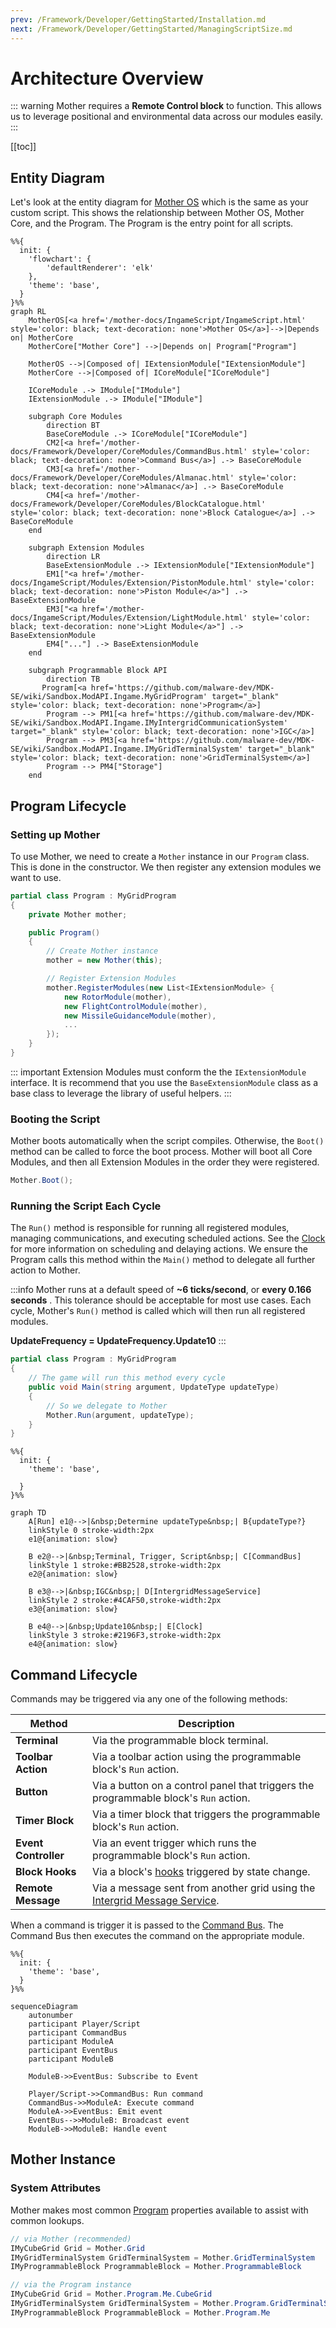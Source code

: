 ```yaml
---
prev: /Framework/Developer/GettingStarted/Installation.md
next: /Framework/Developer/GettingStarted/ManagingScriptSize.md
---
```


# Architecture Overview

::: warning
Mother requires a **Remote Control block** to function.  This allows us to leverage positional and environmental data across our modules easily.
:::

[[toc]]
<!-- 1. Domain diagram showing commands/routines, events & general lifecyle, remote control block -->
 
## Entity Diagram

Let's look at the entity diagram for [Mother OS](../../../IngameScript/IngameScript.md) which is the same as your custom script.  This shows the relationship between Mother OS, Mother Core, and the Program.  The Program is the entry point for all scripts.

  <!-- MotherOS["Mother OS"] e1@==> |Depends on| MotherCore
    e1@{animation: slow} -->



<!-- https://mermaid.js.org/config/theming.html#theme-variables -->
```mermaid
%%{
  init: {
    'flowchart': {
        'defaultRenderer': 'elk'
    },
    'theme': 'base',
  }
}%%
graph RL
    MotherOS[<a href='/mother-docs/IngameScript/IngameScript.html' style='color: black; text-decoration: none'>Mother OS</a>]-->|Depends on| MotherCore
    MotherCore["Mother Core"] -->|Depends on| Program["Program"]

    MotherOS -->|Composed of| IExtensionModule["IExtensionModule"]
    MotherCore -->|Composed of| ICoreModule["ICoreModule"]
    
    ICoreModule .-> IModule["IModule"]
    IExtensionModule .-> IModule["IModule"]

    subgraph Core Modules
        direction BT
        BaseCoreModule .-> ICoreModule["ICoreModule"]
        CM2[<a href='/mother-docs/Framework/Developer/CoreModules/CommandBus.html' style='color: black; text-decoration: none'>Command Bus</a>] .-> BaseCoreModule
        CM3[<a href='/mother-docs/Framework/Developer/CoreModules/Almanac.html' style='color: black; text-decoration: none'>Almanac</a>] .-> BaseCoreModule
        CM4[<a href='/mother-docs/Framework/Developer/CoreModules/BlockCatalogue.html' style='color: black; text-decoration: none'>Block Catalogue</a>] .-> BaseCoreModule
    end

    subgraph Extension Modules
        direction LR
        BaseExtensionModule .-> IExtensionModule["IExtensionModule"]
        EM1["<a href='/mother-docs/IngameScript/Modules/Extension/PistonModule.html' style='color: black; text-decoration: none'>Piston Module</a>"] .-> BaseExtensionModule
        EM3["<a href='/mother-docs/IngameScript/Modules/Extension/LightModule.html' style='color: black; text-decoration: none'>Light Module</a>"] .-> BaseExtensionModule
        EM4["..."] .-> BaseExtensionModule
    end

    subgraph Programmable Block API
        direction TB
       Program[<a href='https://github.com/malware-dev/MDK-SE/wiki/Sandbox.ModAPI.Ingame.MyGridProgram' target="_blank" style='color: black; text-decoration: none'>Program</a>]
        Program --> PM1[<a href='https://github.com/malware-dev/MDK-SE/wiki/Sandbox.ModAPI.Ingame.IMyIntergridCommunicationSystem' target="_blank" style='color: black; text-decoration: none'>IGC</a>]
        Program --> PM3[<a href='https://github.com/malware-dev/MDK-SE/wiki/Sandbox.ModAPI.Ingame.IMyGridTerminalSystem' target="_blank" style='color: black; text-decoration: none'>GridTerminalSystem</a>]
        Program --> PM4["Storage"]
    end 
```

## Program Lifecycle

### Setting up Mother   
To use Mother, we need to create a `Mother` instance in our `Program` class. This is done in the constructor. We then register any extension modules we want to use.

```csharp title="Program.cs"
partial class Program : MyGridProgram
{
    private Mother mother;

    public Program()
    {
        // Create Mother instance
        mother = new Mother(this);

        // Register Extension Modules
        mother.RegisterModules(new List<IExtensionModule> { 
            new RotorModule(mother),
            new FlightControlModule(mother),
            new MissileGuidanceModule(mother),
            ...
        });
    }
}
```

::: important
Extension Modules must conform the the `IExtensionModule` interface. It is recommend that you use the `BaseExtensionModule` class as a base class to leverage the library of useful helpers.
:::

### Booting the Script
Mother boots automatically when the script compiles.  Otherwise, the `Boot()` method can be called to force the boot process. Mother will boot all Core Modules, and then all Extension Modules in the order they were registered.

```csharp
Mother.Boot();
```

### Running the Script Each Cycle

The `Run()` method is responsible for running all registered modules, managing communications, and executing scheduled actions. See the [Clock](../CoreModules/Clock.md) for more information on scheduling and delaying actions. We ensure the Program calls this method within the `Main()` method to delegate all further action to Mother.

:::info
Mother runs at a default speed of **~6 ticks/second**, or **every 0.166 seconds** . This tolerance should be acceptable for most use cases. Each cycle, Mother's `Run()` method is called which will then run all registered modules.

**UpdateFrequency = UpdateFrequency.Update10**
:::


```csharp title="Program.cs"
partial class Program : MyGridProgram
{
    // The game will run this method every cycle
    public void Main(string argument, UpdateType updateType)
    {
        // So we delegate to Mother
        Mother.Run(argument, updateType);
    }
}
```

```mermaid
%%{
  init: {
    'theme': 'base',
   
  }
}%%

graph TD
    A[Run] e1@-->|&nbsp;Determine updateType&nbsp;| B{updateType?}
    linkStyle 0 stroke-width:2px
    e1@{animation: slow}

    B e2@-->|&nbsp;Terminal, Trigger, Script&nbsp;| C[CommandBus]
    linkStyle 1 stroke:#BB2528,stroke-width:2px
    e2@{animation: slow}

    B e3@-->|&nbsp;IGC&nbsp;| D[IntergridMessageService]
    linkStyle 2 stroke:#4CAF50,stroke-width:2px
    e3@{animation: slow}

    B e4@-->|&nbsp;Update10&nbsp;| E[Clock]
    linkStyle 3 stroke:#2196F3,stroke-width:2px
    e4@{animation: slow}
```

## Command Lifecycle

Commands may be triggered via any one of the following methods:

|Method | Description |
|---|---|
| **Terminal** | Via the programmable block terminal. |
| **Toolbar Action** | Via a toolbar action using the programmable block's `Run` action. |
| **Button** | Via a button on a control panel that triggers the programmable block's `Run` action. |
| **Timer Block** | Via a timer block that triggers the programmable block's `Run` action. |
| **Event Controller** | Via an event trigger which runs the programmable block's `Run` action. |
| **Block Hooks** | Via a block's [hooks](../CoreModules/BlockCatalogue.md#hooks) triggered by state change. |
| **Remote Message** | Via a message sent from another grid using the [Intergrid Message Service](../CoreModules/IntergridMessageService.md). |

When a command is trigger it is passed to the [Command Bus](../CoreModules/CommandBus.md).  The Command Bus then executes the command on the appropriate module.

```mermaid
%%{
  init: {
    'theme': 'base',
  }
}%%

sequenceDiagram
    autonumber
    participant Player/Script
    participant CommandBus
    participant ModuleA
    participant EventBus
    participant ModuleB

    ModuleB->>EventBus: Subscribe to Event

    Player/Script->>CommandBus: Run command
    CommandBus->>ModuleA: Execute command
    ModuleA->>EventBus: Emit event
    EventBus-->>ModuleB: Broadcast event
    ModuleB->>ModuleB: Handle event
```

## Mother Instance

### System Attributes
Mother makes most common [Program](https://github.com/malware-dev/MDK-SE/wiki/Sandbox.ModAPI.Ingame.MyGridProgram) properties available to assist with common lookups.

```csharp title="MissileGuidanceModule.cs"
// via Mother (recommended)
IMyCubeGrid Grid = Mother.Grid
IMyGridTerminalSystem GridTerminalSystem = Mother.GridTerminalSystem
IMyProgrammableBlock ProgrammableBlock = Mother.ProgrammableBlock

// via the Program instance
IMyCubeGrid Grid = Mother.Program.Me.CubeGrid
IMyGridTerminalSystem GridTerminalSystem = Mother.Program.GridTerminalSystem
IMyProgrammableBlock ProgrammableBlock = Mother.Program.Me
```